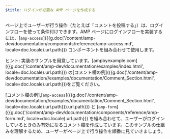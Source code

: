 ```yaml
---
$title: ログインが必要な AMP ページを作成する
---
```

ページ上でユーザーが行う操作（たとえば「コメントを投稿する」）は、ログインフローを使って条件付けできます。AMP ページにログインフローを実装するには、[`amp-access`]({{g.doc('/content/amp-dev/documentation/components/reference/amp-access.md', locale=doc.locale).url.path}}) コンポーネントを組み合わせて使用します。

ヒント: 実装のサンプルを用意しています。[ampbyexample.com]({{g.doc('/content/amp-dev/documentation/examples/index.html', locale=doc.locale).url.path}}) の[コメント欄の例]({{g.doc('/content/amp-dev/documentation//examples/documentation/Comment_Section.html', locale=doc.locale).url.path}})をご覧ください。

[コメント欄の例],[`amp-access`]({{g.doc('/content/amp-dev/documentation//examples/documentation/Comment_Section.html', locale=doc.locale).url.path}}).url.path}}) と [`amp-form`]({{g.doc('/content/amp-dev/documentation/components/reference/amp-form.md', locale=doc.locale).url.path}}) を組み合わせて、ユーザーがログインしているときのみ有効になるコメント欄を作成しています。このサンプルの仕組みを理解するため、ユーザーがページ上で行う操作を順番に見ていきましょう。
